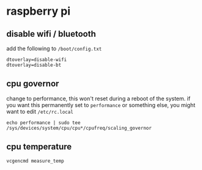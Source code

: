 # raspberry pi

## disable wifi / bluetooth

add the following to `/boot/config.txt`

```
dtoverlay=disable-wifi
dtoverlay=disable-bt
```

## cpu governor

change to performance, this won't reset during a reboot of the system. if you want this permanently set to `performance` or something else, you might want to edit `/etc/rc.local`

```
echo performance | sudo tee /sys/devices/system/cpu/cpu*/cpufreq/scaling_governor
```

## cpu temperature

```
vcgencmd measure_temp
```
